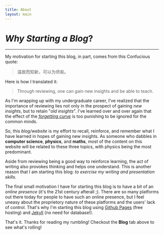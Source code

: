 ```yaml
---
title: About
layout: main
---
```

<!--- Date: Feb 8, 2025 --->

# _Why Starting a Blog_?
---
My motivation for starting this blog, in part, comes from this Confucious quote:  
> 温故而知新，可以为师矣。

Here is how I translated it:
> Through reviewing, one can gain new insights and be able to teach.

As I'm wrapping up with my undergraduate career, I've realized that the importance of reviewing lies not only in the prospect of gaining _new insights_, but to retain "_old insights_". I've learned over and over again that the effect of the _[forgetting curve](https://en.wikipedia.org/wiki/Forgetting_curve "Forgetting Curve")_ is too punishing to be ignored for the common minds.

So, this _blog/website_ is my effort to recall, reinforce, and remember what I have learned in hopes of gaining new insights. As someone who dabbles in **computer science**, **physics**, and **maths**, most of the content on this website will be related to these three topics, with physics being the most predominant.

Aside from reviewing being a good way to reinforce learning, the act of writing also provokes thinking and helps one understand. This is another reason that I am starting this blog: _to exercise my writing and presentation skills_.

The final small motivation I have for starting this blog is to have a bit of an _online presence_ (it's the 21st century afterall ;). There are so many platforms out there today for people to have such an online presence, but I feel uneasy about the proprietory nature of these platforms and the users' lack of control. That's why I'm starting this blog using [Github Pages](https://pages.github.com/) (free hosting) and [Jekyll](https://jekyllrb.com/) (no need for database!). 


That's it. Thanks for reading my rumbling! Checkout the **Blog** tab above to see what's rolling!

